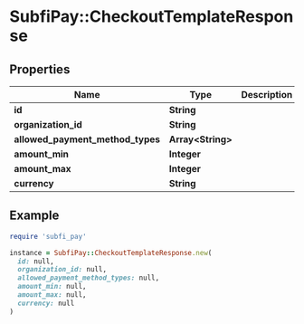 # SubfiPay::CheckoutTemplateResponse

## Properties

| Name | Type | Description | Notes |
| ---- | ---- | ----------- | ----- |
| **id** | **String** |  | [optional] |
| **organization_id** | **String** |  | [optional] |
| **allowed_payment_method_types** | **Array&lt;String&gt;** |  | [optional] |
| **amount_min** | **Integer** |  | [optional] |
| **amount_max** | **Integer** |  | [optional] |
| **currency** | **String** |  | [optional] |

## Example

```ruby
require 'subfi_pay'

instance = SubfiPay::CheckoutTemplateResponse.new(
  id: null,
  organization_id: null,
  allowed_payment_method_types: null,
  amount_min: null,
  amount_max: null,
  currency: null
)
```


